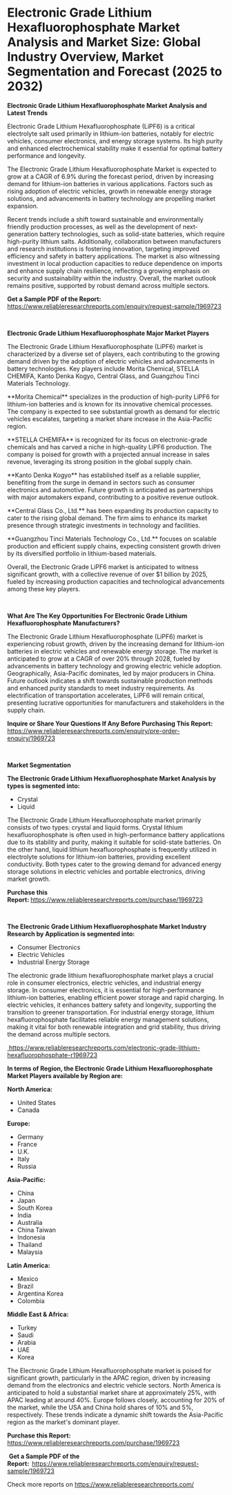 <p><h1>Electronic Grade Lithium Hexafluorophosphate Market Analysis and Market Size: Global Industry Overview, Market Segmentation and Forecast (2025 to 2032)</h1></p><p><strong>Electronic Grade Lithium Hexafluorophosphate Market Analysis and Latest Trends</strong></p>
<p><p>Electronic Grade Lithium Hexafluorophosphate (LiPF6) is a critical electrolyte salt used primarily in lithium-ion batteries, notably for electric vehicles, consumer electronics, and energy storage systems. Its high purity and enhanced electrochemical stability make it essential for optimal battery performance and longevity.</p><p>The Electronic Grade Lithium Hexafluorophosphate Market is expected to grow at a CAGR of 6.9% during the forecast period, driven by increasing demand for lithium-ion batteries in various applications. Factors such as rising adoption of electric vehicles, growth in renewable energy storage solutions, and advancements in battery technology are propelling market expansion. </p><p>Recent trends include a shift toward sustainable and environmentally friendly production processes, as well as the development of next-generation battery technologies, such as solid-state batteries, which require high-purity lithium salts. Additionally, collaboration between manufacturers and research institutions is fostering innovation, targeting improved efficiency and safety in battery applications. The market is also witnessing investment in local production capacities to reduce dependence on imports and enhance supply chain resilience, reflecting a growing emphasis on security and sustainability within the industry. Overall, the market outlook remains positive, supported by robust demand across multiple sectors.</p></p>
<p><strong>Get a Sample PDF of the Report:&nbsp;</strong> <a href="https://www.reliableresearchreports.com/enquiry/request-sample/1969723?utm_campaign=2296&utm_medium=2&utm_source=Github&utm_content=ia&utm_term=03042025&utm_id=electronic-grade-lithium-hexafluorophosphate">https://www.reliableresearchreports.com/enquiry/request-sample/1969723</a></p>
<p>&nbsp;</p>
<p><strong>Electronic Grade Lithium Hexafluorophosphate Major Market Players</strong></p>
<p><p>The Electronic Grade Lithium Hexafluorophosphate (LiPF6) market is characterized by a diverse set of players, each contributing to the growing demand driven by the adoption of electric vehicles and advancements in battery technologies. Key players include Morita Chemical, STELLA CHEMIFA, Kanto Denka Kogyo, Central Glass, and Guangzhou Tinci Materials Technology.</p><p>**Morita Chemical** specializes in the production of high-purity LiPF6 for lithium-ion batteries and is known for its innovative chemical processes. The company is expected to see substantial growth as demand for electric vehicles escalates, targeting a market share increase in the Asia-Pacific region.</p><p>**STELLA CHEMIFA** is recognized for its focus on electronic-grade chemicals and has carved a niche in high-quality LiPF6 production. The company is poised for growth with a projected annual increase in sales revenue, leveraging its strong position in the global supply chain.</p><p>**Kanto Denka Kogyo** has established itself as a reliable supplier, benefiting from the surge in demand in sectors such as consumer electronics and automotive. Future growth is anticipated as partnerships with major automakers expand, contributing to a positive revenue outlook.</p><p>**Central Glass Co., Ltd.** has been expanding its production capacity to cater to the rising global demand. The firm aims to enhance its market presence through strategic investments in technology and facilities.</p><p>**Guangzhou Tinci Materials Technology Co., Ltd.** focuses on scalable production and efficient supply chains, expecting consistent growth driven by its diversified portfolio in lithium-based materials.</p><p>Overall, the Electronic Grade LiPF6 market is anticipated to witness significant growth, with a collective revenue of over $1 billion by 2025, fueled by increasing production capacities and technological advancements among these key players.</p></p>
<p>&nbsp;</p>
<p><strong>What Are The Key Opportunities For Electronic Grade Lithium Hexafluorophosphate Manufacturers?</strong></p>
<p><p>The Electronic Grade Lithium Hexafluorophosphate (LiPF6) market is experiencing robust growth, driven by the increasing demand for lithium-ion batteries in electric vehicles and renewable energy storage. The market is anticipated to grow at a CAGR of over 20% through 2028, fueled by advancements in battery technology and growing electric vehicle adoption. Geographically, Asia-Pacific dominates, led by major producers in China. Future outlook indicates a shift towards sustainable production methods and enhanced purity standards to meet industry requirements. As electrification of transportation accelerates, LiPF6 will remain critical, presenting lucrative opportunities for manufacturers and stakeholders in the supply chain.</p></p>
<p><strong>Inquire or Share Your Questions If Any Before Purchasing This Report:</strong> <a href="https://www.reliableresearchreports.com/enquiry/pre-order-enquiry/1969723?utm_campaign=2296&utm_medium=2&utm_source=Github&utm_content=ia&utm_term=03042025&utm_id=electronic-grade-lithium-hexafluorophosphate">https://www.reliableresearchreports.com/enquiry/pre-order-enquiry/1969723</a></p>
<p>&nbsp;</p>
<p><strong>Market Segmentation</strong></p>
<p><strong>The Electronic Grade Lithium Hexafluorophosphate Market Analysis by types is segmented into:</strong></p>
<p><ul><li>Crystal</li><li>Liquid</li></ul></p>
<p><p>The Electronic Grade Lithium Hexafluorophosphate market primarily consists of two types: crystal and liquid forms. Crystal lithium hexafluorophosphate is often used in high-performance battery applications due to its stability and purity, making it suitable for solid-state batteries. On the other hand, liquid lithium hexafluorophosphate is frequently utilized in electrolyte solutions for lithium-ion batteries, providing excellent conductivity. Both types cater to the growing demand for advanced energy storage solutions in electric vehicles and portable electronics, driving market growth.</p></p>
<p><strong>Purchase this Report:&nbsp;</strong><a href="https://www.reliableresearchreports.com/purchase/1969723?utm_campaign=2296&utm_medium=2&utm_source=Github&utm_content=ia&utm_term=03042025&utm_id=electronic-grade-lithium-hexafluorophosphate">https://www.reliableresearchreports.com/purchase/1969723</a></p>
<p>&nbsp;</p>
<p><strong>The Electronic Grade Lithium Hexafluorophosphate Market Industry Research by Application is segmented into:</strong></p>
<p><ul><li>Consumer Electronics</li><li>Electric Vehicles</li><li>Industrial Energy Storage</li></ul></p>
<p><p>The electronic grade lithium hexafluorophosphate market plays a crucial role in consumer electronics, electric vehicles, and industrial energy storage. In consumer electronics, it is essential for high-performance lithium-ion batteries, enabling efficient power storage and rapid charging. In electric vehicles, it enhances battery safety and longevity, supporting the transition to greener transportation. For industrial energy storage, lithium hexafluorophosphate facilitates reliable energy management solutions, making it vital for both renewable integration and grid stability, thus driving the demand across multiple sectors.</p></p>
<p><a href="https://www.reliableresearchreports.com/electronic-grade-lithium-hexafluorophosphate-r1969723?utm_campaign=2296&utm_medium=2&utm_source=Github&utm_content=ia&utm_term=03042025&utm_id=electronic-grade-lithium-hexafluorophosphate">&nbsp;https://www.reliableresearchreports.com/electronic-grade-lithium-hexafluorophosphate-r1969723</a></p>
<p><strong>In terms of Region, the Electronic Grade Lithium Hexafluorophosphate Market Players available by Region are:</strong></p>
<p>
    <p> <strong> North America: </strong>
        <ul>
            <li>United States</li>
            <li>Canada</li>
        </ul>
        </p> 
    <p> <strong> Europe: </strong>
        <ul>
            <li>Germany</li>
            <li>France</li>
            <li>U.K.</li>
            <li>Italy</li>
            <li>Russia</li>
        </ul>
        </p> 
    <p> <strong> Asia-Pacific: </strong>
        <ul>
            <li>China</li>
            <li>Japan</li>
            <li>South Korea</li>
            <li>India</li>
            <li>Australia</li>
            <li>China Taiwan</li>
            <li>Indonesia</li>
            <li>Thailand</li>
            <li>Malaysia</li>
        </ul>
        </p> 
    <p> <strong> Latin America: </strong>
        <ul>
            <li>Mexico</li>
            <li>Brazil</li>
            <li>Argentina Korea</li>
            <li>Colombia</li>
        </ul>
        </p> 
    <p> <strong> Middle East & Africa: </strong>
        <ul>
            <li>Turkey</li>
            <li>Saudi</li>
            <li>Arabia</li>
            <li>UAE</li>
            <li>Korea</li>
        </ul>
    </p>
    </p>
<p><p>The Electronic Grade Lithium Hexafluorophosphate market is poised for significant growth, particularly in the APAC region, driven by increasing demand from the electronics and electric vehicle sectors. North America is anticipated to hold a substantial market share at approximately 25%, with APAC leading at around 40%. Europe follows closely, accounting for 20% of the market, while the USA and China hold shares of 10% and 5%, respectively. These trends indicate a dynamic shift towards the Asia-Pacific region as the market's dominant player.</p></p>
<p><strong>Purchase this Report: </strong><a href="https://www.reliableresearchreports.com/purchase/1969723?utm_campaign=2296&utm_medium=2&utm_source=Github&utm_content=ia&utm_term=03042025&utm_id=electronic-grade-lithium-hexafluorophosphate">https://www.reliableresearchreports.com/purchase/1969723</a></p>
<p>&nbsp;<strong>Get a Sample PDF of the Report:&nbsp;&nbsp;</strong><a href="https://www.reliableresearchreports.com/enquiry/request-sample/1969723?utm_campaign=2296&utm_medium=2&utm_source=Github&utm_content=ia&utm_term=03042025&utm_id=electronic-grade-lithium-hexafluorophosphate">https://www.reliableresearchreports.com/enquiry/request-sample/1969723</a></p>
<p><strong></strong></p>
<p>Check more reports on <a href="https://www.reliableresearchreports.com/?utm_campaign=2296&utm_medium=2&utm_source=Github&utm_content=ia&utm_term=03042025&utm_id=electronic-grade-lithium-hexafluorophosphate">https://www.reliableresearchreports.com/</a></p>